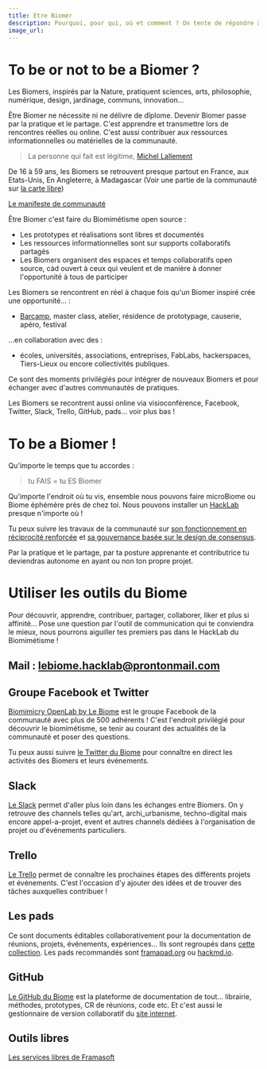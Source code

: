 ```yaml
---
title: Etre Biomer
description: Pourquoi, pour qui, où et comment ? On tente de répondre à tes interrogations
image_url:
---
```


# To be or not to be a Biomer ?

Les Biomers, inspirés par la Nature, pratiquent sciences, arts, philosophie, numérique, design, jardinage, communs, innovation...

Être Biomer ne nécessite ni ne délivre de dîplome. Devenir Biomer passe par la pratique et le partage. C'est apprendre et transmettre lors de rencontres réelles ou online. C'est aussi contribuer aux ressources informationnelles ou matérielles de la communauté. 

> La personne qui fait est légitime, [Michel Lallement](https://fr.wikipedia.org/wiki/Michel_Lallement)

De 16 à 59 ans, les Biomers se retrouvent presque partout en France, aux Etats-Unis, En Angleterre, à Madagascar (Voir une partie de la communauté sur [la carte libre](http://umap.openstreetmap.fr/fr/map/we-are-biomers-map_52928#3/48.11/-1.58))

[Le manifeste de communauté](https://lebiome.github.io/#LeBiome/manifesto) 

Être Biomer c'est faire du Biomimétisme open source :
* Les prototypes et réalisations sont libres et documentés
* Les ressources informationnelles sont sur supports collaboratifs partagés
* Les Biomers organisent des espaces et temps collaboratifs open source, càd ouvert à ceux qui veulent et de manière à donner l'opportunité à tous de participer

Les Biomers se rencontrent en réel à chaque fois qu'un Biomer inspiré crée une opportunité... : 
* [Barcamp](https://fr.wikipedia.org/wiki/Barcamp), master class, atelier, résidence de prototypage, causerie, apéro, festival

...en collaboration avec des :
* écoles, universités, associations, entreprises, FabLabs, hackerspaces, Tiers-Lieux ou encore collectivités publiques.

Ce sont des moments privilégiés pour intégrer de nouveaux Biomers et pour échanger avec d'autres communautés de pratiques.

Les Biomers se recontrent aussi online via visioconférence, Facebook, Twitter, Slack, Trello, GitHub, pads... voir plus bas !

# To be a Biomer !

Qu'importe le temps que tu accordes :
> tu FAIS = tu ES Biomer

Qu'importe l'endroit où tu vis, ensemble nous pouvons faire microBiome ou Biome éphémère près de chez toi. Nous pouvons installer un [HackLab](https://medium.com/we-are-biomers/le-soul%C3%A8vement-du-biomim%C3%A9tisme-2dad76c5171e#.94r15x6c2) presque n'importe où !

Tu peux suivre les travaux de la communauté sur [son fonctionnement en réciprocité renforcée](https://paper.dropbox.com/doc/Cadre-de-Rciprocit-Template-NOM-PRENOM-STRUCTURE-iNPABC2Whg7Ed4Zryodxq) et [sa gouvernance basée sur le design de consensus](https://paper.dropbox.com/doc/Consensus-exprience-w1mZt8YdVcz9RM24FBCo9).

Par la pratique et le partage, par ta posture apprenante et contributrice tu deviendras autonome en ayant ou non ton propre projet.

# Utiliser les outils du Biome

Pour découvrir, apprendre, contribuer, partager, collaborer, liker et plus si affinité... 
Pose une question par l'outil de communication qui te conviendra le mieux, nous pourrons aiguiller tes premiers pas dans le HackLab du Biomimétisme !

## Mail : lebiome.hacklab@prontonmail.com

## Groupe Facebook et Twitter

[Biomimicry OpenLab by Le Biome](https://www.facebook.com/groups/BioMakers/) est le groupe Facebook de la communauté avec plus de 500 adhérents ! C'est l'endroit privilégié pour découvrir le biomimétisme, se tenir au courant des actualités de la communauté et poser des questions.

Tu peux aussi suivre [le Twitter du Biome](https://twitter.com/Le_biome) pour connaître en direct les activités des Biomers et leurs événements.

## Slack

[Le Slack](https://wearebiomers.slack.com/) permet d'aller plus loin dans les échanges entre Biomers. On y retrouve des channels telles qu'art, archi_urbanisme, techno-digital mais encore appel-a-projet, event et autres channels dédiées à l'organisation de projet ou d'événements particuliers.

## Trello

[Le Trello](https://trello.com/b/wwHlwIzI/le-biome) permet de connaître les prochaines étapes des différents projets et événements. C'est l'occasion d'y ajouter des idées et de trouver des tâches auxquelles contribuer !

## Les pads

Ce sont documents éditables collaborativement pour la documentation de réunions, projets, événements, expériences... Ils sont regroupés dans [cette collection](https://hackpad.com/collection/w69y2zwP9It). Les pads recommandés sont [framapad.org](http://framapad.org/) ou [hackmd.io](http://hackmd.io/).


## GitHub

[Le GitHub du Biome](https://github.com/LeBiome) est la plateforme de documentation de tout... librairie, méthodes, prototypes, CR de réunions, code etc. Et c'est aussi le gestionnaire de version collaboratif du [site internet](https://lebiome.github.io/).

## Outils libres

[Les services libres de Framasoft](https://framasoft.org/#topPgCloud)



